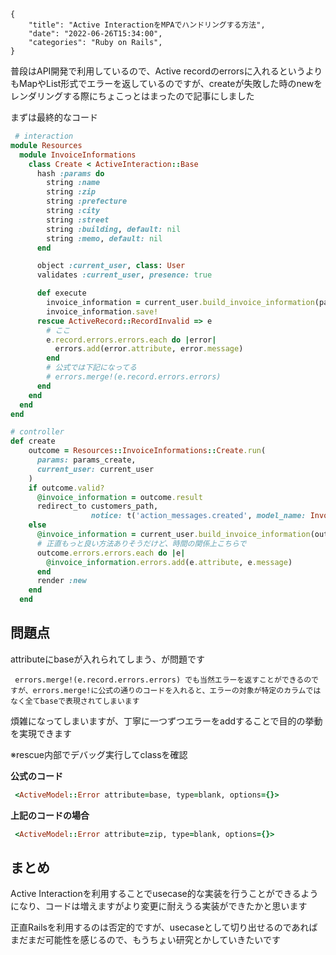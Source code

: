 ```metadata
{
    "title": "Active InteractionをMPAでハンドリングする方法",
    "date": "2022-06-26T15:34:00",
    "categories": "Ruby on Rails",
}
```

 普段はAPI開発で利用しているので、Active recordのerrorsに入れるというよりもMapやList形式でエラーを返しているのですが、createが失敗した時のnewをレンダリングする際にちょこっとはまったので記事にしました

まずは最終的なコード

```ruby
 # interaction
module Resources
  module InvoiceInformations
    class Create < ActiveInteraction::Base
      hash :params do
        string :name
        string :zip
        string :prefecture
        string :city
        string :street
        string :building, default: nil
        string :memo, default: nil
      end

      object :current_user, class: User
      validates :current_user, presence: true

      def execute
        invoice_information = current_user.build_invoice_information(params)
        invoice_information.save!
      rescue ActiveRecord::RecordInvalid => e
        # ここ
        e.record.errors.errors.each do |error|
          errors.add(error.attribute, error.message)
        end
        # 公式では下記になってる
        # errors.merge!(e.record.errors.errors)
      end
    end
  end
end

# controller
def create
    outcome = Resources::InvoiceInformations::Create.run(
      params: params_create,
      current_user: current_user
    )
    if outcome.valid?
      @invoice_information = outcome.result
      redirect_to customers_path,
                  notice: t('action_messages.created', model_name: InvoiceInformation.model_name.human)
    else
      @invoice_information = current_user.build_invoice_information(outcome.params)
      # 正直もっと良い方法ありそうだけど、時間の関係上こちらで
      outcome.errors.errors.each do |e|
        @invoice_information.errors.add(e.attribute, e.message)
      end
      render :new
    end
  end
```

## 問題点

attributeにbaseが入れられてしまう、が問題です

```
 errors.merge!(e.record.errors.errors) でも当然エラーを返すことができるのですが、errors.merge!に公式の通りのコードを入れると、エラーの対象が特定のカラムではなく全てbaseで表現されてしまいます
```

煩雑になってしまいますが、丁寧に一つずつエラーをaddすることで目的の挙動を実現できます

※rescue内部でデバッグ実行してclassを確認

<strong>公式のコード</strong>

```ruby
 <ActiveModel::Error attribute=base, type=blank, options={}>
```

<strong>上記のコードの場合</strong>

```ruby
 <ActiveModel::Error attribute=zip, type=blank, options={}>
```

## まとめ

Active Interactionを利用することでusecase的な実装を行うことができるようになり、コードは増えますがより変更に耐えうる実装ができたかと思います

正直Railsを利用するのは否定的ですが、usecaseとして切り出せるのであればまだまだ可能性を感じるので、もうちょい研究とかしていきたいです


